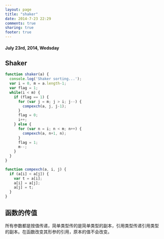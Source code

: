 ```yaml
---
layout: page
title: "shaker"
date: 2014-7-23 22:29
comments: true
sharing: true
footer: true
---
```


#### July 23rd, 2014, Wedsday

## Shaker

```javascript
function shaker(a) {
  console.log('Shaker sorting...');
  var i = 0, m = a.length-1;
  var flag = 1;
  while(i < m) {
    if (flag == 1) {
      for (var j = m; j > i; j--) {
        compexch(a, j, j-1);
      }
      flag = 0;
      i++;
    } else {
      for (var n = i; n < m; n++) {
        compexch(a, n+1, n);
      }
      flag = 1;
      m--;
    }
  }
}

function compexch(a, i, j) {
  if (a[i] < a[j]) {
    var t = a[i];
    a[i] = a[j];
    a[j] = t;
  }
}
```

## 函数的传值

所有参数都是按值传递，简单类型传的是简单类型的副本，引用类型传递引用类型的副本。在函数改变其形参的引用，原本的值不会改变。

